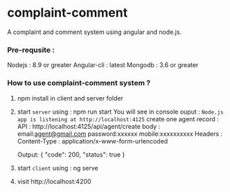 # complaint-comment
A complaint and comment system using angular and node.js.

### Pre-requsite : 
   Nodejs :   8.9 or greater
   Angular-cli : latest
   Mongodb : 3.6 or greater
   
### How to use complaint-comment system ?

1. npm install in client and server folder
2. start ``server`` using : npm run start 
    You will see in console ouput :  `Node.js app is listening at http://localhost:4125`
    create one agent record :
    API : http://localhost:4125/api/agent/create
    body :  
      email:agent@gmail.com
      password:xxxxxx
      mobile:xxxxxxxxxx
    Headers : 
      Content-Type : application/x-www-form-urlencoded
      
    Output:
    {
    "code": 200,
    "status": true
    }
3. start ``client`` using : ng serve  
4. visit http://localhost:4200

